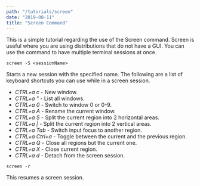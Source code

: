 ```yaml
---
path: "/tutorials/screen"
date: "2019-08-11"
title: "Screen Command"
---
```

This is a simple tutorial regarding the use of the Screen command. Screen is useful where you are using distributions that do not have a GUI. You can use the command to have multiple terminal sessions at once.

```
screen -S <sessionName>
```
Starts a new session with the specified name. The following are a list of keyboard shortcuts you can use while in a screen session.

* *CTRL+a c* - New window.
* *CTRL+a "* - List all windows.
* *CTRL+a 0* - Switch to window 0 or 0-9.
* *CTRL+a A* - Rename the current window.
* *CTRL+a S* - Split the current region into 2 horizontal areas.
* *CTRL+a |* - Split the current region into 2 vertical areas.
* *CTRL+a Tab* - Switch input focus to another region.
* *CTRL+a Ctrl+a* - Toggle between the current and the previous region.
* *CTRL+a Q* - Close all regions but the current one.
* *CTRL+a X* - Close current region.
* *CTRL+a d* - Detach from the screen session.

```
screen -r
```
This resumes a screen session.